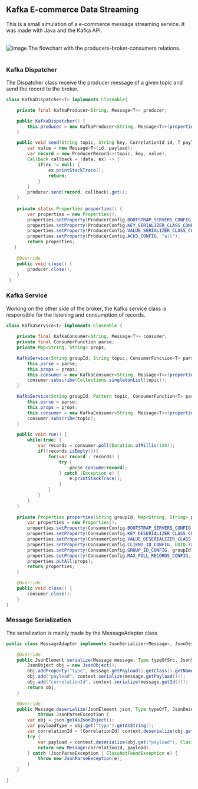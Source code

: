 ## Kafka E-commerce Data Streaming

This is a small simulation of a e-commerce message streaming service. It was made with Java and the Kafka API.
\
&nbsp;

![image](https://user-images.githubusercontent.com/51497214/120552394-94f92500-c3cd-11eb-8275-60855783d2ef.png "The flowchart with the producers-broker-consumers relations.")
The flowchart with the producers-broker-consumers relations.
\
&nbsp;



### Kafka Dispatcher

The Dispatcher class receive the producer message of a given topic and send the record to the broker. 

```java
class KafkaDispatcher<T> implements Closeable{

	private final KafkaProducer<String, Message<T>> producer;

	public KafkaDispatcher() {
		this.producer = new KafkaProducer<String, Message<T>>(properties());
	}

	public void send(String topic, String key, CorrelationId id, T payload) throws InterruptedException, ExecutionException {
		var value = new Message<T>(id, payload);
		var record = new ProducerRecord<>(topic, key, value);
        Callback callback = (data, ex) -> {
            if(ex != null) {
                ex.printStackTrace();
                return;
            }
        }
		producer.send(record, callback).get();
	}
	
	private static Properties properties() {
        var properties = new Properties();
        properties.setProperty(ProducerConfig.BOOTSTRAP_SERVERS_CONFIG, "server");
        properties.setProperty(ProducerConfig.KEY_SERIALIZER_CLASS_CONFIG, StringSerializer.class.getName());
        properties.setProperty(ProducerConfig.VALUE_SERIALIZER_CLASS_CONFIG, GsonSerializer.class.getName());
        properties.setProperty(ProducerConfig.ACKS_CONFIG, "all");
        return properties;
   }
    
    @Override
	public void close() {
		producer.close();
	}
 }
 ```


### Kafka Service

Working on the other side of the broker, the Kafka service class is responsible for the listening and consumption of records.

```java
class KafkaService<T> implements Closeable {
	
	private final KafkaConsumer<String, Message<T>> consumer;
	private final ConsumerFunction parse;
	private Map<String, String> props;

	KafkaService(String groupId, String topic, ConsumerFunction<T> parse, Map<String, String> props) {
		this.parse = parse;
		this.props = props;
		this.consumer = new KafkaConsumer<String, Message<T>>(properties(groupId, props));
		consumer.subscribe(Collections.singletonList(topic));
	}

	KafkaService(String groupId, Pattern topic, ConsumerFunction<T> parse, Class<T> type, Map<String, String> props) {
		this.parse = parse;
		this.props = props;
		this.consumer = new KafkaConsumer<String, Message<T>>(properties(groupId, props));
		consumer.subscribe(topic);
	}

	public void run() {
		while(true) {
			var records = consumer.poll(Duration.ofMillis(100));
			if(!records.isEmpty()){
				for(var record : records) {
					try {
						parse.consume(record);
					} catch (Exception e) {
						e.printStackTrace();
					}
				}
			}
		}
	}
	
	private Properties properties(String groupId, Map<String, String> props) {
		var properties = new Properties();
		properties.setProperty(ConsumerConfig.BOOTSTRAP_SERVERS_CONFIG, "localhost:9092");
		properties.setProperty(ConsumerConfig.KEY_DESERIALIZER_CLASS_CONFIG, StringDeserializer.class.getName());
		properties.setProperty(ConsumerConfig.VALUE_DESERIALIZER_CLASS_CONFIG, GsonDeserializer.class.getName());
		properties.setProperty(ConsumerConfig.CLIENT_ID_CONFIG, UUID.randomUUID().toString());
		properties.setProperty(ConsumerConfig.GROUP_ID_CONFIG, groupId);
		properties.setProperty(ConsumerConfig.MAX_POLL_RECORDS_CONFIG, "1");
		properties.putAll(props);
		return properties;
	}

	@Override
	public void close() {
		consumer.close();
	}
}
```


### Message Serialization

The serialization is mainly made by the MessageAdapter class

```java
public class MessageAdapter implements JsonSerializer<Message>, JsonDeserializer<Message>{

	@Override
	public JsonElement serialize(Message message, Type typeOfSrc, JsonSerializationContext context) {
		JsonObject obj = new JsonObject();
		obj.addProperty("type", message.getPayload().getClass().getName());
		obj.add("payload", context.serialize(message.getPayload()));
		obj.add("correlationId", context.serialize(message.getId()));
		return obj;
	}

	@Override
	public Message deserialize(JsonElement json, Type typeOfT, JsonDeserializationContext context)
			throws JsonParseException {
		var obj = json.getAsJsonObject();
		var payloadType = obj.get("type").getAsString();
		var correlationId = (CorrelationId) context.deserialize(obj.get("correlationId"), CorrelationId.class);
		try {
			var payload = context.deserialize(obj.get("payload"), Class.forName(payloadType));
			return new Message(correlationId, payload);
		} catch (JsonParseException | ClassNotFoundException e) {
			throw new JsonParseException(e); 
		} 
	}

}
```
